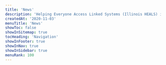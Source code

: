 ```yaml
---
title: 'News'
description: 'Helping Everyone Access Linked Systems (Illinois HEALS) is multi-year initiative to address child and youth victimization.'
createdAt: '2020-11-03'
menuTitle: 'News'
showToc: false
showInSitemap: true
tocHeading: 'Navigation'
showInFooter: true
showInNav: true
showInSidebar: true
menuRank: 100
---
```


<NewsList></NewsList>
